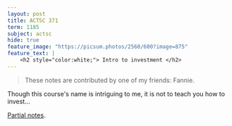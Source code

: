 ```yaml
---
layout: post
title: ACTSC 371
term: 1185
subject: actsc
hide: true
feature_image: "https://picsum.photos/2560/600?image=875"
feature_text: |
    <h2 style="color:white;"> Intro to investment </h2>
---
```


 > These notes are contributed by one of my friends: Fannie.

Though this course's name is intriguing to me, it is not to teach you how to invest...

[Partial notes](/markdown/1185/actsc371/).
